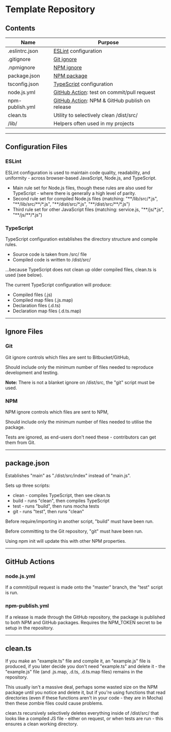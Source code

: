 # Template Repository

## Contents

| Name            | Purpose                                                                                          |
| --------------- | ------------------------------------------------------------------------------------------------ |
| .eslintrc.json  | [ESLint](eslint.org/) configuration                                                              |
| .gitignore      | [Git ignore](https://git-scm.com/docs/gitignore)                                                 |
| .npmignore      | [NPM ignore](https://docs.npmjs.com/using-npm/developers.html#keeping-files-out-of-your-package) |
| package.json    | [NPM package](https://docs.npmjs.com/files/package.json)                                         |
| tsconfig.json   | [TypeScript](https://www.typescriptlang.org/docs/handbook/tsconfig-json.html) configuration      |
| node.js.yml     | [GitHub Action](https://github.com/features/actions): test on commit/pull request                |
| npm-publish.yml | [GitHub Action](https://github.com/features/actions): NPM & GitHub publish on release            |
| clean.ts        | Utility to selectively clean /dist/src/                                                          |
| /lib/           | Helpers often used in my projects                                                                |

---

## Configuration Files

### ESLint

ESLint configuration is used to maintain code quality, readability, and uniformity - across browser-based JavaScript, Node.js, and TypeScript.

-   Main rule set for Node.js files, though these rules are also used for TypeScript - where there is generally a high level of parity.
-   Second rule set for compiled Node.js files (matching: "\*\*/lib/src/\*.js", "\*\*/lib/src/\*\*/\*.js", "\*\*/dist/src/\*.js", "\*\*/dist/src/\*\*/\*.js")
-   Third rule set for other JavaScript files (matching: service.js, "\*\*/js/\*.js", "\*\*/js/\*\*/\*.js")

### TypeScript

TypeScript configuration establishes the directory structure and compile rules.

-   Source code is taken from /src/ file
-   Compiled code is written to /dist/src/

...because TypeScript does not clean up older compiled files, clean.ts is used (see below).

The current TypeScript configuration will produce:

-   Compiled files (.js)
-   Compiled map files (.js.map)
-   Declaration files (.d.ts)
-   Declaration map files (.d.ts.map)

---

## Ignore Files

### Git

Git ignore controls which files are sent to Bitbucket/GitHub,

Should include only the minimum number of files needed to reproduce development and testing.

**Note:** There is not a blanket ignore on /dist/src, the "git" script must be used.

### NPM

NPM ignore controls which files are sent to NPM,

Should include only the minimum number of files needed to utilise the package.

Tests are ignored, as end-users don't need these - contributors can get them from Git.

---

## package.json

Establishes "main" as "./dist/src/index" instead of "main.js".

Sets up three scripts:

-   clean - compiles TypeScript, then see clean.ts
-   build - runs "clean", then compiles TypeScript
-   test - runs "build", then runs mocha tests
-   git - runs "test", then runs "clean"

Before require/importing in another script, "build" must have been run.

Before committing to the Git repository, "git" must have been run.

Using npm init will update this with other NPM properties.

---

## GitHub Actions

### node.js.yml

If a commit/pull request is made onto the "master" branch, the "test" script is run.

### npm-publish.yml

If a release is made through the GitHub repository, the package is published to both NPM and GitHub packages. Requires the NPM_TOKEN secret to be setup in the repository.

---

## clean.ts

If you make an "example.ts" file and compile it, an "example.js" file is produced, if you later decide you don't need "example.ts" and delete it - the "example.js" file (and .js.map, .d.ts, .d.ts.map files) remains in the repository.

This usually isn't a massive deal, perhaps some wasted size on the NPM package until you notice and delete it, but if you're using functions that read directories (even if these functions aren't in your code - they are in Mocha) then these zombie files could cause problems.

clean.ts recursively selectively deletes everything inside of /dist/src/ that looks like a compiled JS file - either on request, or when tests are run - this ensures a clean working directory.
